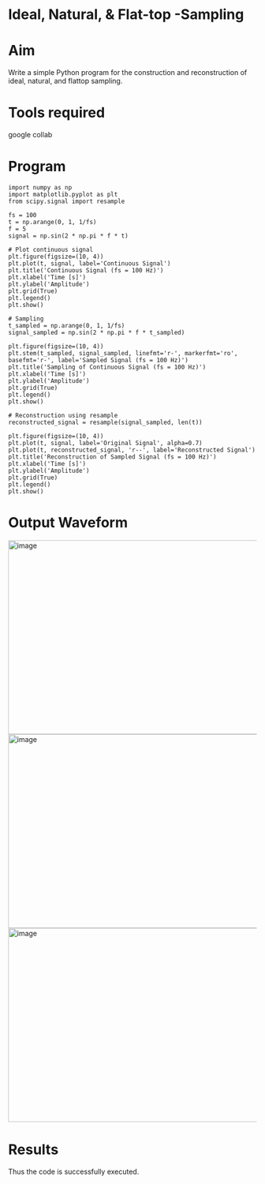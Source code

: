 # Ideal, Natural, & Flat-top -Sampling
# Aim
Write a simple Python program for the construction and reconstruction of ideal, natural, and flattop sampling.
# Tools required
google collab
# Program
```
import numpy as np
import matplotlib.pyplot as plt
from scipy.signal import resample

fs = 100
t = np.arange(0, 1, 1/fs)
f = 5
signal = np.sin(2 * np.pi * f * t)

# Plot continuous signal
plt.figure(figsize=(10, 4))
plt.plot(t, signal, label='Continuous Signal')
plt.title('Continuous Signal (fs = 100 Hz)')
plt.xlabel('Time [s]')
plt.ylabel('Amplitude')
plt.grid(True)
plt.legend()
plt.show()

# Sampling
t_sampled = np.arange(0, 1, 1/fs)
signal_sampled = np.sin(2 * np.pi * f * t_sampled)

plt.figure(figsize=(10, 4))
plt.stem(t_sampled, signal_sampled, linefmt='r-', markerfmt='ro', basefmt='r-', label='Sampled Signal (fs = 100 Hz)')
plt.title('Sampling of Continuous Signal (fs = 100 Hz)')
plt.xlabel('Time [s]')
plt.ylabel('Amplitude')
plt.grid(True)
plt.legend()
plt.show()

# Reconstruction using resample
reconstructed_signal = resample(signal_sampled, len(t))

plt.figure(figsize=(10, 4))
plt.plot(t, signal, label='Original Signal', alpha=0.7)
plt.plot(t, reconstructed_signal, 'r--', label='Reconstructed Signal')
plt.title('Reconstruction of Sampled Signal (fs = 100 Hz)')
plt.xlabel('Time [s]')
plt.ylabel('Amplitude')
plt.grid(True)
plt.legend()
plt.show()

```
# Output Waveform
<img width="866" height="393" alt="image" src="https://github.com/user-attachments/assets/0c23a86a-503b-4b21-94db-b08c648c8b86" />
<img width="866" height="393" alt="image" src="https://github.com/user-attachments/assets/0a6e6981-62b6-4d47-9cee-b707609875a1" />
<img width="866" height="393" alt="image" src="https://github.com/user-attachments/assets/87e6329b-ffb0-4778-9393-2f80ae8dfbdd" />



# Results
Thus the code is successfully executed.
